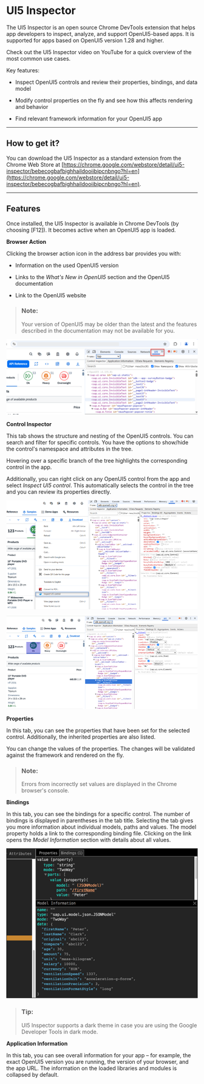 <!-- loiob24e72443eb34d0fb7bf6940f2d697eb -->

# UI5 Inspector

The UI5 Inspector is an open source Chrome DevTools extension that helps app developers to inspect, analyze, and support OpenUI5-based apps. It is supported for apps based on OpenUI5 version 1.28 and higher.

Check out the UI5 Inspector video on YouTube for a quick overview of the most common use cases.



Key features:

-   Inspect OpenUI5 controls and review their properties, bindings, and data model

-   Modify control properties on the fly and see how this affects rendering and behavior

-   Find relevant framework information for your OpenUI5 app


***

## How to get it?

You can download the UI5 Inspector as a standard extension from the Chrome Web Store at [https://chrome.google.com/webstore/detail/ui5-inspector/bebecogbafbighhaildooiibipcnbngo?hl=en](https://chrome.google.com/webstore/detail/ui5-inspector/bebecogbafbighhaildooiibipcnbngo?hl=en).

***

## Features

Once installed, the UI5 Inspector is available in Chrome DevTools \(by choosing [F12\]\). It becomes active when an OpenUI5 app is loaded.

**Browser Action**

Clicking the browser action icon in the address bar provides you with:

-   Information on the used OpenUI5 version

-   Links to the *What's New in OpenUI5* section and the OpenUI5 documentation

-   Link to the OpenUI5 website


> ### Note:  
> Your version of OpenUI5 may be older than the latest and the features described in the documentation may not be available for you.

![](images/loiob02f8ec2ea55400cb9d99c96f28e1987_LowRes.png)

**Control Inspector**

This tab shows the structure and nesting of the OpenUI5 controls. You can search and filter for specific controls. You have the options to show/hide the control's namespace and attributes in the tree.

Hovering over a specific branch of the tree highlights the corresponding control in the app.

Additionally, you can right click on any OpenUI5 control from the app and select *Inspect UI5 control*. This automatically selects the control in the tree and you can review its properties directly.

![](images/loioa2c8084fb6464f71957b98e2571e357d_LowRes.png)

![](images/loioa5e904cf213540baaf98ddd6e4f71684_LowRes.png)

**Properties**

In this tab, you can see the properties that have been set for the selected control. Additionally, the inherited properties are also listed.

You can change the values of the properties. The changes will be validated against the framework and rendered on the fly.

> ### Note:  
> Errors from incorrectly set values are displayed in the Chrome browser's console.

**Bindings**

In this tab, you can see the bindings for a specific control. The number of bindings is displayed in parentheses in the tab title. Selecting the tab gives you more information about individual models, paths and values. The model property holds a link to the corresponding binding file. Clicking on the link opens the *Model Information* section with details about all values.

![](images/loiob9efcc68caa44fe89718e4e8b2e7412a_HiRes.png)

> ### Tip:  
> UI5 Inspector supports a dark theme in case you are using the Google Developer Tools in dark mode.

**Application Information**

In this tab, you can see overall information for your app – for example, the exact OpenUI5 version you are running, the version of your browser, and the app URL. The information on the loaded libraries and modules is collapsed by default.

